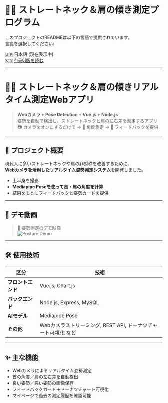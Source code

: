 
# 🧍‍♂️ ストレートネック＆肩の傾き測定プログラム

このプロジェクトのREADMEは以下の言語で提供されています。  
言語を選択してください:

🇯🇵 日本語 (現在表示中)  
🇰🇷 [한국어版を読む](./README_kr.md)

---

# 🧍‍♂️ ストレートネック＆肩の傾きリアルタイム測定Webアプリ

> **Webカメラ + Pose Detection + Vue.js + Node.js**  
> 姿勢を自動で検出し、ストレートネックと肩の左右差を測定するアプリ  
> 📷 カメラをオンにするだけで → 📐 角度測定 → 📝 フィードバックを提供

---

## 📌 プロジェクト概要

現代人に多いストレートネックや肩の非対称を改善するために、  
**Webカメラを活用したリアルタイム姿勢測定システム**を開発しました。

- 上半身を撮影  
- **Mediapipe Poseを使って首・肩の角度を計算**  
- 結果をもとにフィードバックと姿勢カードを提供

---

## 🎥 デモ動画

> 📸 姿勢測定のデモ映像  
![Posture Demo](./posture_demo.gif)

---

## 🛠️ 使用技術

| 区分 | 技術 |
|------|------|
| **フロントエンド** | Vue.js, Chart.js |
| **バックエンド** | Node.js, Express, MySQL |
| **AIモデル** | Mediapipe Pose |
| **その他** | Webカメラストリーミング, REST API, ドーナツチャート可視化 など |

---

## ✨ 主な機能

- Webカメラによるリアルタイム姿勢測定  
- 首の角度／肩の左右差を自動検出  
- 良い姿勢／悪い姿勢の画像保存  
- フィードバックカード＋ドーナツチャート可視化  
- マイページで過去の測定履歴を確認可能
